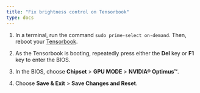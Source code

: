 ```yaml
---
title: "Fix brightness control on Tensorbook"
type: docs
---
```


1. In a terminal, run the command `sudo prime-select on-demand`. Then, reboot
   your [Tensorbook](https://lambdalabs.com/deep-learning/laptops/tensorbook).

1. As the Tensorbook is booting, repeatedly press either the **Del** key or
   **F1** key to enter the BIOS.

1. In the BIOS, choose **Chipset** > **GPU MODE** > **NVIDIA® Optimus™**.

1. Choose **Save & Exit** > **Save Changes and Reset**.
